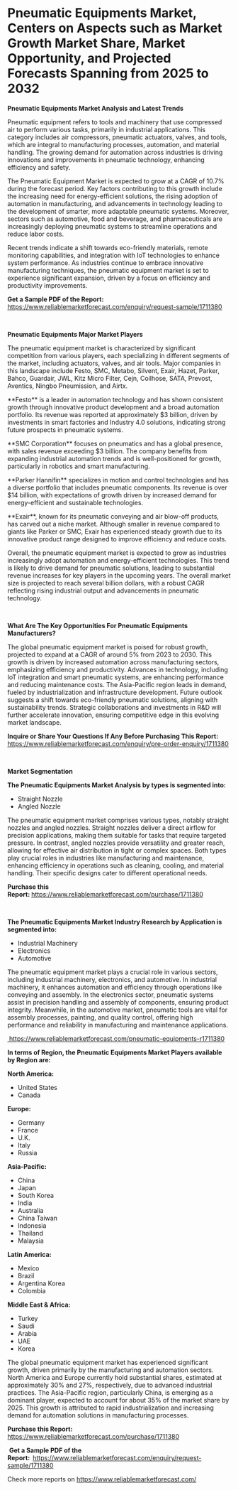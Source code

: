 <p><h1>Pneumatic Equipments Market, Centers on Aspects such as Market Growth Market Share, Market Opportunity, and Projected Forecasts Spanning from 2025 to 2032</h1></p><p><strong>Pneumatic Equipments Market Analysis and Latest Trends</strong></p>
<p><p>Pneumatic equipment refers to tools and machinery that use compressed air to perform various tasks, primarily in industrial applications. This category includes air compressors, pneumatic actuators, valves, and tools, which are integral to manufacturing processes, automation, and material handling. The growing demand for automation across industries is driving innovations and improvements in pneumatic technology, enhancing efficiency and safety.</p><p>The Pneumatic Equipment Market is expected to grow at a CAGR of 10.7% during the forecast period. Key factors contributing to this growth include the increasing need for energy-efficient solutions, the rising adoption of automation in manufacturing, and advancements in technology leading to the development of smarter, more adaptable pneumatic systems. Moreover, sectors such as automotive, food and beverage, and pharmaceuticals are increasingly deploying pneumatic systems to streamline operations and reduce labor costs. </p><p>Recent trends indicate a shift towards eco-friendly materials, remote monitoring capabilities, and integration with IoT technologies to enhance system performance. As industries continue to embrace innovative manufacturing techniques, the pneumatic equipment market is set to experience significant expansion, driven by a focus on efficiency and productivity improvements.</p></p>
<p><strong>Get a Sample PDF of the Report:&nbsp;</strong> <a href="https://www.reliablemarketforecast.com/enquiry/request-sample/1711380?utm_campaign=1169&utm_medium=2&utm_source=Github&utm_content=ia&utm_term=10012025&utm_id=pneumatic-equipments">https://www.reliablemarketforecast.com/enquiry/request-sample/1711380</a></p>
<p>&nbsp;</p>
<p><strong>Pneumatic Equipments Major Market Players</strong></p>
<p><p>The pneumatic equipment market is characterized by significant competition from various players, each specializing in different segments of the market, including actuators, valves, and air tools. Major companies in this landscape include Festo, SMC, Metabo, Silvent, Exair, Hazet, Parker, Bahco, Guardair, JWL, Kitz Micro Filter, Cejn, Coilhose, SATA, Prevost, Aventics, Ningbo Pneumission, and Airtx.</p><p>**Festo** is a leader in automation technology and has shown consistent growth through innovative product development and a broad automation portfolio. Its revenue was reported at approximately $3 billion, driven by investments in smart factories and Industry 4.0 solutions, indicating strong future prospects in pneumatic systems.</p><p>**SMC Corporation** focuses on pneumatics and has a global presence, with sales revenue exceeding $3 billion. The company benefits from expanding industrial automation trends and is well-positioned for growth, particularly in robotics and smart manufacturing.</p><p>**Parker Hannifin** specializes in motion and control technologies and has a diverse portfolio that includes pneumatic components. Its revenue is over $14 billion, with expectations of growth driven by increased demand for energy-efficient and sustainable technologies.</p><p>**Exair**, known for its pneumatic conveying and air blow-off products, has carved out a niche market. Although smaller in revenue compared to giants like Parker or SMC, Exair has experienced steady growth due to its innovative product range designed to improve efficiency and reduce costs.</p><p>Overall, the pneumatic equipment market is expected to grow as industries increasingly adopt automation and energy-efficient technologies. This trend is likely to drive demand for pneumatic solutions, leading to substantial revenue increases for key players in the upcoming years. The overall market size is projected to reach several billion dollars, with a robust CAGR reflecting rising industrial output and advancements in pneumatic technology.</p></p>
<p>&nbsp;</p>
<p><strong>What Are The Key Opportunities For Pneumatic Equipments Manufacturers?</strong></p>
<p><p>The global pneumatic equipment market is poised for robust growth, projected to expand at a CAGR of around 5% from 2023 to 2030. This growth is driven by increased automation across manufacturing sectors, emphasizing efficiency and productivity. Advances in technology, including IoT integration and smart pneumatic systems, are enhancing performance and reducing maintenance costs. The Asia-Pacific region leads in demand, fueled by industrialization and infrastructure development. Future outlook suggests a shift towards eco-friendly pneumatic solutions, aligning with sustainability trends. Strategic collaborations and investments in R&D will further accelerate innovation, ensuring competitive edge in this evolving market landscape.</p></p>
<p><strong>Inquire or Share Your Questions If Any Before Purchasing This Report:</strong> <a href="https://www.reliablemarketforecast.com/enquiry/pre-order-enquiry/1711380?utm_campaign=1169&utm_medium=2&utm_source=Github&utm_content=ia&utm_term=10012025&utm_id=pneumatic-equipments">https://www.reliablemarketforecast.com/enquiry/pre-order-enquiry/1711380</a></p>
<p>&nbsp;</p>
<p><strong>Market Segmentation</strong></p>
<p><strong>The Pneumatic Equipments Market Analysis by types is segmented into:</strong></p>
<p><ul><li>Straight Nozzle</li><li>Angled Nozzle</li></ul></p>
<p><p>The pneumatic equipment market comprises various types, notably straight nozzles and angled nozzles. Straight nozzles deliver a direct airflow for precision applications, making them suitable for tasks that require targeted pressure. In contrast, angled nozzles provide versatility and greater reach, allowing for effective air distribution in tight or complex spaces. Both types play crucial roles in industries like manufacturing and maintenance, enhancing efficiency in operations such as cleaning, cooling, and material handling. Their specific designs cater to different operational needs.</p></p>
<p><strong>Purchase this Report:&nbsp;</strong><a href="https://www.reliablemarketforecast.com/purchase/1711380?utm_campaign=1169&utm_medium=2&utm_source=Github&utm_content=ia&utm_term=10012025&utm_id=pneumatic-equipments">https://www.reliablemarketforecast.com/purchase/1711380</a></p>
<p>&nbsp;</p>
<p><strong>The Pneumatic Equipments Market Industry Research by Application is segmented into:</strong></p>
<p><ul><li>Industrial Machinery</li><li>Electronics</li><li>Automotive</li></ul></p>
<p><p>The pneumatic equipment market plays a crucial role in various sectors, including industrial machinery, electronics, and automotive. In industrial machinery, it enhances automation and efficiency through operations like conveying and assembly. In the electronics sector, pneumatic systems assist in precision handling and assembly of components, ensuring product integrity. Meanwhile, in the automotive market, pneumatic tools are vital for assembly processes, painting, and quality control, offering high performance and reliability in manufacturing and maintenance applications.</p></p>
<p><a href="https://www.reliablemarketforecast.com/pneumatic-equipments-r1711380?utm_campaign=1169&utm_medium=2&utm_source=Github&utm_content=ia&utm_term=10012025&utm_id=pneumatic-equipments">&nbsp;https://www.reliablemarketforecast.com/pneumatic-equipments-r1711380</a></p>
<p><strong>In terms of Region, the Pneumatic Equipments Market Players available by Region are:</strong></p>
<p>
    <p> <strong> North America: </strong>
        <ul>
            <li>United States</li>
            <li>Canada</li>
        </ul>
        </p> 
    <p> <strong> Europe: </strong>
        <ul>
            <li>Germany</li>
            <li>France</li>
            <li>U.K.</li>
            <li>Italy</li>
            <li>Russia</li>
        </ul>
        </p> 
    <p> <strong> Asia-Pacific: </strong>
        <ul>
            <li>China</li>
            <li>Japan</li>
            <li>South Korea</li>
            <li>India</li>
            <li>Australia</li>
            <li>China Taiwan</li>
            <li>Indonesia</li>
            <li>Thailand</li>
            <li>Malaysia</li>
        </ul>
        </p> 
    <p> <strong> Latin America: </strong>
        <ul>
            <li>Mexico</li>
            <li>Brazil</li>
            <li>Argentina Korea</li>
            <li>Colombia</li>
        </ul>
        </p> 
    <p> <strong> Middle East & Africa: </strong>
        <ul>
            <li>Turkey</li>
            <li>Saudi</li>
            <li>Arabia</li>
            <li>UAE</li>
            <li>Korea</li>
        </ul>
    </p>
    </p>
<p><p>The global pneumatic equipment market has experienced significant growth, driven primarily by the manufacturing and automation sectors. North America and Europe currently hold substantial shares, estimated at approximately 30% and 27%, respectively, due to advanced industrial practices. The Asia-Pacific region, particularly China, is emerging as a dominant player, expected to account for about 35% of the market share by 2025. This growth is attributed to rapid industrialization and increasing demand for automation solutions in manufacturing processes.</p></p>
<p><strong>Purchase this Report: </strong><a href="https://www.reliablemarketforecast.com/purchase/1711380?utm_campaign=1169&utm_medium=2&utm_source=Github&utm_content=ia&utm_term=10012025&utm_id=pneumatic-equipments">https://www.reliablemarketforecast.com/purchase/1711380</a></p>
<p>&nbsp;<strong>Get a Sample PDF of the Report:&nbsp;&nbsp;</strong><a href="https://www.reliablemarketforecast.com/enquiry/request-sample/1711380?utm_campaign=1169&utm_medium=2&utm_source=Github&utm_content=ia&utm_term=10012025&utm_id=pneumatic-equipments">https://www.reliablemarketforecast.com/enquiry/request-sample/1711380</a></p>
<p><strong></strong></p>
<p>Check more reports on <a href="https://www.reliablemarketforecast.com/?utm_campaign=1169&utm_medium=2&utm_source=Github&utm_content=ia&utm_term=10012025&utm_id=pneumatic-equipments">https://www.reliablemarketforecast.com/</a></p>